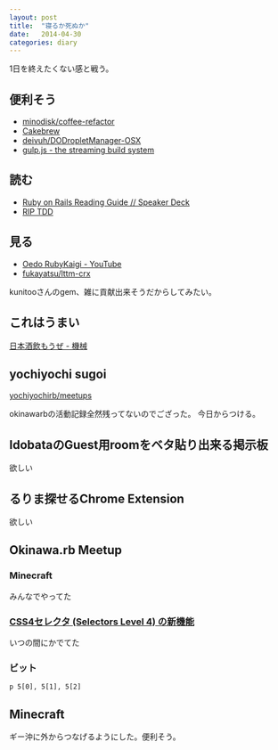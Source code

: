 ```yaml
---
layout: post
title:  "寝るか死ぬか"
date:   2014-04-30
categories: diary
---
```


1日を終えたくない感と戦う。

## 便利そう
- [minodisk/coffee-refactor](https://github.com/minodisk/coffee-refactor)
- [Cakebrew](http://www.cakebrew.com/)
- [deivuh/DODropletManager-OSX](https://github.com/deivuh/DODropletManager-OSX)
- [gulp.js - the streaming build system](http://gulpjs.com/)

## 読む
- [Ruby on Rails Reading Guide // Speaker Deck](https://speakerdeck.com/a_matsuda/ruby-on-rails-reading-guide)
- [RIP TDD](https://www.facebook.com/notes/kent-beck/rip-tdd/750840194948847)

## 見る
- [Oedo RubyKaigi - YouTube](https://www.youtube.com/channel/UCRfl3SDwU9hw37QxhvfVRAA)
- [fukayatsu/lttm-crx](https://github.com/fukayatsu/lttm-crx)

kunitooさんのgem、雑に貢献出来そうだからしてみたい。

## これはうまい
[日本酒飲もうぜ - 機械](http://machine.livedoor.biz/archives/sake.html)

## yochiyochi sugoi
[yochiyochirb/meetups](https://github.com/yochiyochirb/meetups)

okinawarbの活動記録全然残ってないのでござった。
今日からつける。

## IdobataのGuest用roomをベタ貼り出来る掲示板
欲しい

## るりま探せるChrome Extension
欲しい

## Okinawa.rb Meetup
### Minecraft
みんなでやってた

### [CSS4セレクタ (Selectors Level 4) の新機能](http://myakura.github.io/n/selectors4.html)
いつの間にかでてた

### ビット
`p 5[0], 5[1], 5[2]`

## Minecraft
ギー沖に外からつなげるようにした。便利そう。
